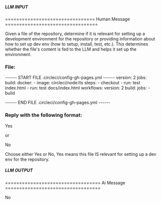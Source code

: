 ##### LLM INPUT #####
================================ Human Message =================================

Given a file of the repository, determine if it is relevant for setting up a development environment for the repository or providing information about how to set up dev env (how to setup, install, test, etc.). This determines whether the file's content is fed to the LLM and helps it set up the environment.

### File:
------ START FILE .circleci/config-gh-pages.yml ------
version: 2
jobs:
  build:
    docker:
      - image: circleci/node:lts
    steps:
      - checkout
      - run: test index.html
      - run: test docs/index.html
workflows:
  version: 2
  build:
    jobs:
      - build

------ END FILE .circleci/config-gh-pages.yml ------

### Reply with the following format:

<rel>Yes</rel>

or

<rel>No</rel>

Choose either Yes or No, Yes means this file IS relevant for setting up a dev env for the repository.

##### LLM OUTPUT #####
================================== Ai Message ==================================

<rel>No</rel>